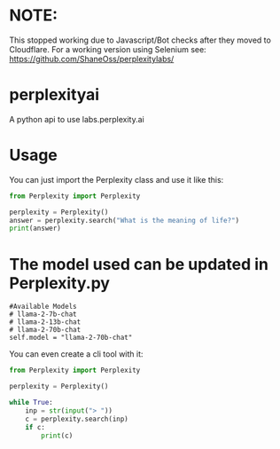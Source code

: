 # NOTE:
This stopped working due to Javascript/Bot checks after they moved to Cloudflare. For a working version using Selenium see: https://github.com/ShaneOss/perplexitylabs/

# perplexityai
A python api to use labs.perplexity.ai

# Usage
You can just import the Perplexity class and use it like this:
```python
from Perplexity import Perplexity

perplexity = Perplexity()
answer = perplexity.search("What is the meaning of life?")
print(answer)
```
# The model used can be updated in Perplexity.py
    #Available Models
    # llama-2-7b-chat
    # llama-2-13b-chat
    # llama-2-70b-chat
    self.model = "llama-2-70b-chat"

You can even create a cli tool with it:
```python
from Perplexity import Perplexity

perplexity = Perplexity()

while True:
    inp = str(input("> "))
    c = perplexity.search(inp)
    if c:
        print(c)
```
